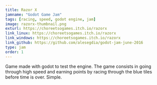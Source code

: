 ```yaml
---
title: Razor X
jamname: "Godot Game Jam"
tags: [racing, speed, godot engine, jam]
image: razorx-thumbnail.png
exturl: https://choreetsogames.itch.io/razorx
link_linux: https://choreetsogames.itch.io/razorx
link_windows: https://choreetsogames.itch.io/razorx
link_github: https://github.com/alesegdia/godot-jam-june-2016
type: jam
order: 1
---
```


Game made with godot to test the engine. The game consists in going through high speed and
earning points by racing through the blue tiles before time is over. Simple.

